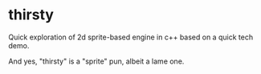 # thirsty

Quick exploration of 2d sprite-based engine in c++ based on a quick tech demo.

And yes, "thirsty" is a "sprite" pun, albeit a lame one.
